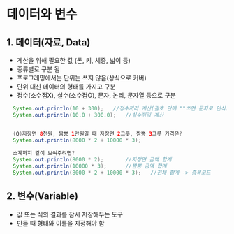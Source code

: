 # 데이터와 변수
  
 ## 1. 데이터(자료, Data)
  - 계산을 위해 필요한 값 (돈, 키, 체중, 넓이 등)
  - 종류별로 구분 됨
  - 프로그래밍에서는 단위는 쓰지 않음(상식으로 커버)
  - 단위 대신 데이터의 형태를 가지고 구분
  - 정수(소수점X), 실수(소수점O), 문자, 논리, 문자열 등으로 구분

  ```java
	System.out.println(10 + 300);	//정수끼리 계산(괄호 안에 ""쓰면 문자로 인식)
	System.out.println(10.0 + 300.0);	//실수끼리 계산


	(Q)자장면 8천원, 짬뽕 1만원일 때 자장면 2그릇, 짬뽕 3그릇 가격은?
	System.out.println(8000 * 2 + 10000 * 3);
		
	소계까지 같이 보여주려면?
	System.out.println(8000 * 2);		//자장면 금액 합계
	System.out.println(10000 * 3);		//짬뽕 금액 합계
	System.out.println(8000 * 2 + 10000 * 3);	//전체 합계 -> 중복코드
```

 ## 2. 변수(Variable)
  - 값 또는 식의 결과를 잠시 저장해두는 도구
  - 만들 때 형태와 이름을 지정해야 함

